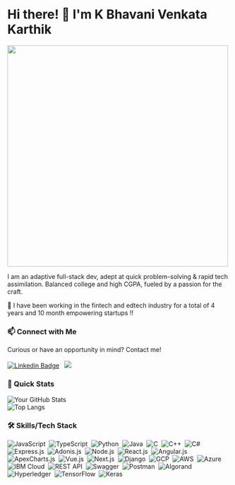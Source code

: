 # Hi there! 👋 I'm K Bhavani Venkata Karthik

<img src="https://user-images.githubusercontent.com/74038190/212749447-bfb7e725-6987-49d9-ae85-2015e3e7cc41.gif" width="500">

I am an adaptive full-stack dev, adept at quick problem-solving & rapid tech assimilation. Balanced college and high CGPA, fueled by a passion for the craft.

🌱 I have been working in the fintech and edtech industry for a total of 4 years and 10 month empowering startups  !!

### 📫 Connect with Me
Curious or have an opportunity in mind? Contact me!
<br>
<br>
[![Linkedin Badge](https://img.shields.io/badge/-Karthik-blue?style=flat-square&logo=Linkedin&logoColor=white&link=https://www.linkedin.com/in/k-karthik-421a25190/)](https://www.linkedin.com/in/k-karthik-421a25190/) &nbsp;
<a href="mailto:kbvk1906@gmail.com"><img src="https://img.shields.io/badge/-kbvk1906@gmail.com-D14836?style=flat&logo=Gmail&logoColor=white"/></a>

### 🚀 Quick Stats
![Your GitHub Stats](https://github-readme-stats.vercel.app/api?username=KBVKarthik&show_icons=true&theme=radical&hide_rank=true&hide=stars,issues,contribs&show=prs_merged,prs_merged_percentage)
<br>
![Top Langs](https://github-readme-stats.vercel.app/api/top-langs/?username=KBVKarthik&layout=compact)

### 🛠️ Skills/Tech Stack

![JavaScript](https://img.shields.io/badge/-JavaScript-05122A?style=flat&logo=javascript)&nbsp;
![TypeScript](https://img.shields.io/badge/-TypeScript-05122A?style=flat&logo=typescript)&nbsp;
![Python](https://img.shields.io/badge/-Python-05122A?style=flat&logo=python)&nbsp;
![Java](https://img.shields.io/badge/-Java-05122A?style=flat&logo=java)&nbsp;
![C](https://img.shields.io/badge/-C-05122A?style=flat&logo=c)&nbsp;
![C++](https://img.shields.io/badge/-C++-05122A?style=flat&logo=cplusplus)&nbsp;
![C#](https://img.shields.io/badge/-C%23-05122A?style=flat&logo=csharp)&nbsp;
![Express.js](https://img.shields.io/badge/-Express-05122A?style=flat&logo=express)&nbsp;
![Adonis.js](https://img.shields.io/badge/-Adonis-05122A?style=flat&logo=adonisjs)&nbsp;
![Node.js](https://img.shields.io/badge/-Node.js-05122A?style=flat&logo=node.js)&nbsp;
![React.js](https://img.shields.io/badge/-React-05122A?style=flat&logo=react)&nbsp;
![Angular.js](https://img.shields.io/badge/-Angular-05122A?style=flat&logo=angular)&nbsp;
![ApexCharts.js](https://img.shields.io/badge/-ApexCharts-05122A?style=flat)&nbsp;
![Vue.js](https://img.shields.io/badge/-Vue.js-05122A?style=flat&logo=vue.js)&nbsp;
![Next.js](https://img.shields.io/badge/-Next.js-05122A?style=flat&logo=next.js)&nbsp;
![Django](https://img.shields.io/badge/-Django-05122A?style=flat&logo=django)&nbsp;
![GCP](https://img.shields.io/badge/-GCP-05122A?style=flat&logo=googlecloud)&nbsp;
![AWS](https://img.shields.io/badge/-AWS-05122A?style=flat&logo=amazonaws)&nbsp;
![Azure](https://img.shields.io/badge/-Azure-05122A?style=flat&logo=microsoftazure)&nbsp;
![IBM Cloud](https://img.shields.io/badge/-IBM%20Cloud-05122A?style=flat&logo=ibm)&nbsp;
![REST API](https://img.shields.io/badge/-REST%20API-05122A?style=flat)&nbsp;
![Swagger](https://img.shields.io/badge/-Swagger-05122A?style=flat)&nbsp;
![Postman](https://img.shields.io/badge/-Postman-05122A?style=flat&logo=postman)&nbsp;
![Algorand](https://img.shields.io/badge/-Algorand-05122A?style=flat)&nbsp;
![Hyperledger](https://img.shields.io/badge/-Hyperledger-05122A?style=flat)&nbsp;
![TensorFlow](https://img.shields.io/badge/-TensorFlow-05122A?style=flat&logo=tensorflow)&nbsp;
![Keras](https://img.shields.io/badge/-Keras-05122A?style=flat)&nbsp;

